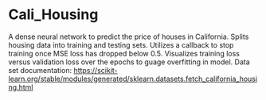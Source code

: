 # Cali_Housing
A dense neural network to predict the price of houses in California.
Splits housing data into training and testing sets.
Utilizes a callback to stop training once MSE loss has dropped below 0.5.
Visualizes training loss versus validation loss over the epochs to guage overfitting in model. 
Data set documentation: https://scikit-learn.org/stable/modules/generated/sklearn.datasets.fetch_california_housing.html
